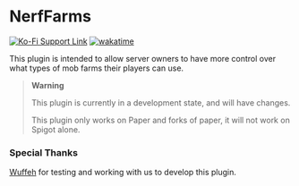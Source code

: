 # NerfFarms

[![Ko-Fi Support Link](https://img.shields.io/badge/Ko--fi-donate-FF5E5B?logo=ko-fi)](https://ko-fi.com/illogicalrhythmic)
[![wakatime](https://wakatime.com/badge/user/bf4f6f62-0e88-4b6f-8363-aac43611fe08/project/bcf0c9a5-da39-4756-898e-74ac8876a921.svg?style=flat)](https://wakatime.com/badge/user/bf4f6f62-0e88-4b6f-8363-aac43611fe08/project/bcf0c9a5-da39-4756-898e-74ac8876a921)

This plugin is intended to allow server owners to have more control over what types of mob farms their players can use.

> **Warning**
> 
> This plugin is currently in a development state, and will have changes.
> 
> This plugin only works on Paper and forks of paper, it will not work on Spigot alone.

### Special Thanks

[Wuffeh](https://github.com/Wuffeh) for testing and working with us to develop this plugin.
